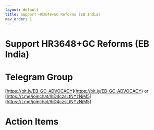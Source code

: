 ```yaml
---
layout: default
title: Support HR3648+GC Reforms (EB India)
nav_order: 1
---
```


# Support HR3648+GC Reforms (EB India)

# Telegram Group
[https://bit.ly/EB-GC-ADVOCACY](https://bit.ly/EB-GC-ADVOCACY) or [https://t.me/joinchat/IhD4czsLtNYzNjM5](https://t.me/joinchat/IhD4czsLtNYzNjM5)

# Action Items


